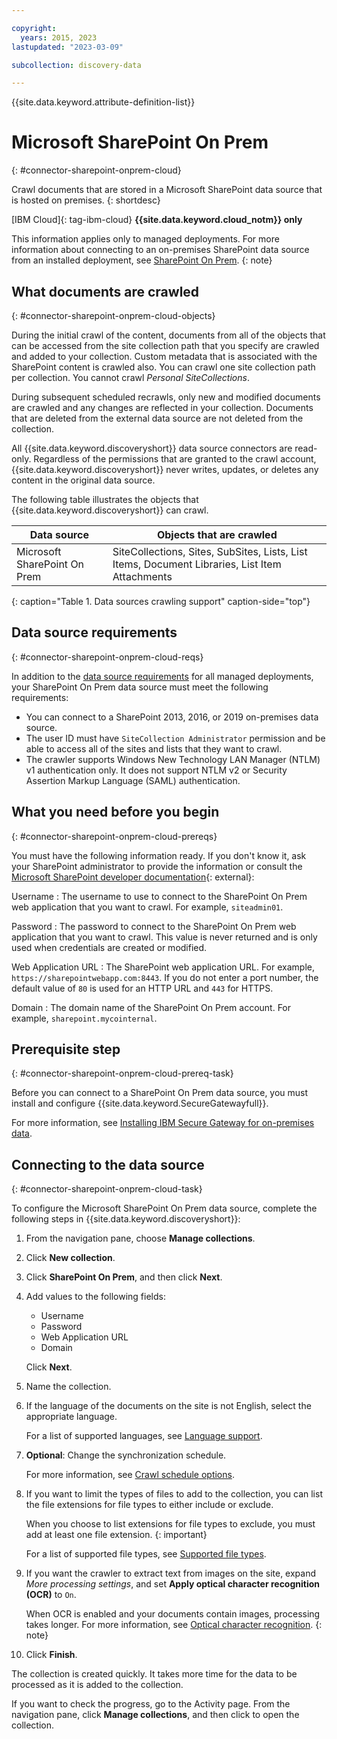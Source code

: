 ```yaml
---

copyright:
  years: 2015, 2023
lastupdated: "2023-03-09"

subcollection: discovery-data

---
```


{{site.data.keyword.attribute-definition-list}}

# Microsoft SharePoint On Prem
{: #connector-sharepoint-onprem-cloud}

Crawl documents that are stored in a Microsoft SharePoint data source that is hosted on premises.
{: shortdesc}

[IBM Cloud]{: tag-ibm-cloud} **{{site.data.keyword.cloud_notm}} only**

This information applies only to managed deployments. For more information about connecting to an on-premises SharePoint data source from an installed deployment, see [SharePoint On Prem](/docs/discovery-data?topic=discovery-data-connector-sharepoint-onprem-cp4d).
{: note}

## What documents are crawled
{: #connector-sharepoint-onprem-cloud-objects}

During the initial crawl of the content, documents from all of the objects that can be accessed from the site collection path that you specify are crawled and added to your collection. Custom metadata that is associated with the SharePoint content is crawled also. You can crawl one site collection path per collection. You cannot crawl *Personal SiteCollections*.

During subsequent scheduled recrawls, only new and modified documents are crawled and any changes are reflected in your collection. Documents that are deleted from the external data source are not deleted from the collection.

All {{site.data.keyword.discoveryshort}} data source connectors are read-only. Regardless of the permissions that are granted to the crawl account, {{site.data.keyword.discoveryshort}} never writes, updates, or deletes any content in the original data source.

The following table illustrates the objects that {{site.data.keyword.discoveryshort}} can crawl.

| Data source | Objects that are crawled |
|-------------|--------------------------|
| Microsoft SharePoint On Prem | SiteCollections, Sites, SubSites, Lists, List Items, Document Libraries, List Item Attachments |
{: caption="Table 1. Data sources crawling support" caption-side="top"}

## Data source requirements
{: #connector-sharepoint-onprem-cloud-reqs}

In addition to the [data source requirements](/docs/discovery-data?topic=discovery-data-sources#public-requirements) for all managed deployments, your SharePoint On Prem data source must meet the following requirements:

- You can connect to a SharePoint 2013, 2016, or 2019 on-premises data source.
- The user ID must have `SiteCollection Administrator` permission and be able to access all of the sites and lists that they want to crawl.
- The crawler supports Windows New Technology LAN Manager (NTLM) v1 authentication only. It does not support NTLM v2 or Security Assertion Markup Language (SAML) authentication.

## What you need before you begin
{: #connector-sharepoint-onprem-cloud-prereqs}

You must have the following information ready. If you don't know it, ask your SharePoint administrator to provide the information or consult the [Microsoft SharePoint developer documentation](https://docs.microsoft.com/en-us/sharepoint/dev/){: external}:

Username
:   The username to use to connect to the SharePoint On Prem web application that you want to crawl. For example, `siteadmin01`.

Password
:   The password to connect to the SharePoint On Prem web application that you want to crawl. This value is never returned and is only used when credentials are created or modified.

Web Application URL
:   The SharePoint web application URL. For example, `https://sharepointwebapp.com:8443`. If you do not enter a port number, the default value of `80` is used for an HTTP URL and `443` for HTTPS.

Domain
:   The domain name of the SharePoint On Prem account. For example, `sharepoint.mycointernal`.

## Prerequisite step
{: #connector-sharepoint-onprem-cloud-prereq-task}

Before you can connect to a SharePoint On Prem data source, you must install and configure {{site.data.keyword.SecureGatewayfull}}.

For more information, see [Installing IBM Secure Gateway for on-premises data](/docs/discovery-data?topic=discovery-data-sources#gatewaypublic).

## Connecting to the data source
{: #connector-sharepoint-onprem-cloud-task}

To configure the Microsoft SharePoint On Prem data source, complete the following steps in {{site.data.keyword.discoveryshort}}:

1.  From the navigation pane, choose **Manage collections**.
1.  Click **New collection**.
1.  Click **SharePoint On Prem**, and then click **Next**.
1.  Add values to the following fields:

    -   Username
    -   Password
    -   Web Application URL
    -   Domain

    Click **Next**.
1.  Name the collection.
1.  If the language of the documents on the site is not English, select the appropriate language.

    For a list of supported languages, see [Language support](/docs/discovery-data?topic=discovery-data-language-support).
1.  **Optional**: Change the synchronization schedule.

    For more information, see [Crawl schedule options](/docs/discovery-data?topic=discovery-data-collections#crawlschedule).

1.  If you want to limit the types of files to add to the collection, you can list the file extensions for file types to either include or exclude.

    When you choose to list extensions for file types to exclude, you must add at least one file extension.
    {: important}

    For a list of supported file types, see [Supported file types](/docs/discovery-data?topic=discovery-data-collections#supportedfiletypes).

1.  If you want the crawler to extract text from images on the site, expand *More processing settings*, and set **Apply optical character recognition (OCR)** to `On`.

    When OCR is enabled and your documents contain images, processing takes longer. For more information, see [Optical character recognition](/docs/discovery-data?topic=discovery-data-collections#ocr).
    {: note}

1.  Click **Finish**.

The collection is created quickly. It takes more time for the data to be processed as it is added to the collection.

If you want to check the progress, go to the Activity page. From the navigation pane, click **Manage collections**, and then click to open the collection.
